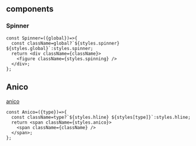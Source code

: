 ## components

### Spinner

```
const Spinner=({global})=>{
  const className=global?`${styles.spinner} ${styles.global}`:styles.spinner;
  return <div className={className}>
    <figure className={styles.spinning} />
  </div>;
};

```


## Anico

[anico](../styles/anico.md)

```
const Anico=({type})=>{
  const className=type?`${styles.hline} ${styles[type]}`:styles.hline;
  return <span className={styles.anico}>
    <span className={className} />
  </span>;
};

```
